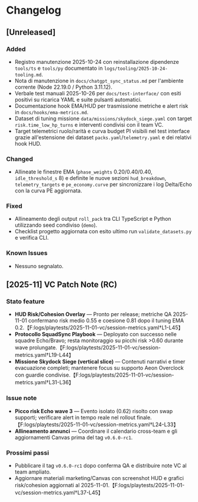 # Changelog

## [Unreleased]
### Added
- Registro manutenzione 2025-10-24 con reinstallazione dipendenze `tools/ts` e `tools/py` documentato in `logs/tooling/2025-10-24-tooling.md`.
- Nota di manutenzione in `docs/chatgpt_sync_status.md` per l'ambiente corrente (Node 22.19.0 / Python 3.11.12).
- Verbale test manuali 2025-10-26 per `docs/test-interface/` con esiti positivi su ricarica YAML e suite pulsanti automatici.
- Documentazione hook EMA/HUD per trasmissione metriche e alert risk in `docs/hooks/ema-metrics.md`.
- Dataset di tuning missione `data/missions/skydock_siege.yaml` con target `risk.time_low_hp_turns` e interventi condivisi con il team VC.
- Target telemetrici ruolo/rarità e curva budget PI visibili nel test interface grazie all'estensione dei dataset `packs.yaml`/`telemetry.yaml` e dei relativi hook HUD.

### Changed
- Allineate le finestre EMA (`phase_weights` 0.20/0.40/0.40, `idle_threshold_s` 8) e definite le nuove sezioni `hud_breakdown`, `telemetry_targets` e `pe_economy.curve` per sincronizzare i log Delta/Echo con la curva PE aggiornata.

### Fixed
- Allineamento degli output `roll_pack` tra CLI TypeScript e Python utilizzando seed condiviso (`demo`).
- Checklist progetto aggiornata con esito ultimo run `validate_datasets.py` e verifica CLI.

### Known Issues
- Nessuno segnalato.

## [2025-11] VC Patch Note (RC)
### Stato feature
- **HUD Risk/Cohesion Overlay** — Pronto per release; metriche QA 2025-11-01 confermano risk medio 0.55 e coesione 0.81 dopo il tuning EMA 0.2.【F:logs/playtests/2025-11-01-vc/session-metrics.yaml†L1-L45】
- **Protocollo SquadSync Playbook** — Deployato con successo nelle squadre Echo/Bravo; resta monitoraggio su picchi risk >0.60 durante wave prolungate.【F:logs/playtests/2025-11-01-vc/session-metrics.yaml†L19-L44】
- **Missione Skydock Siege (vertical slice)** — Contenuti narrativi e timer evacuazione completi; mantenere focus su supporto Aeon Overclock con guardie condivise.【F:logs/playtests/2025-11-01-vc/session-metrics.yaml†L31-L36】

### Issue note
- **Picco risk Echo wave 3** — Evento isolato (0.62) risolto con swap supporti; verificare alert in tempo reale nel rollout finale.【F:logs/playtests/2025-11-01-vc/session-metrics.yaml†L24-L33】
- **Allineamento annunci** — Coordinare il calendario cross-team e gli aggiornamenti Canvas prima del tag `v0.6.0-rc1`.

### Prossimi passi
- Pubblicare il tag `v0.6.0-rc1` dopo conferma QA e distribuire note VC al team ampliato.
- Aggiornare materiali marketing/Canvas con screenshot HUD e grafici risk/cohesion aggiornati al 2025-11-01.【F:logs/playtests/2025-11-01-vc/session-metrics.yaml†L37-L45】
